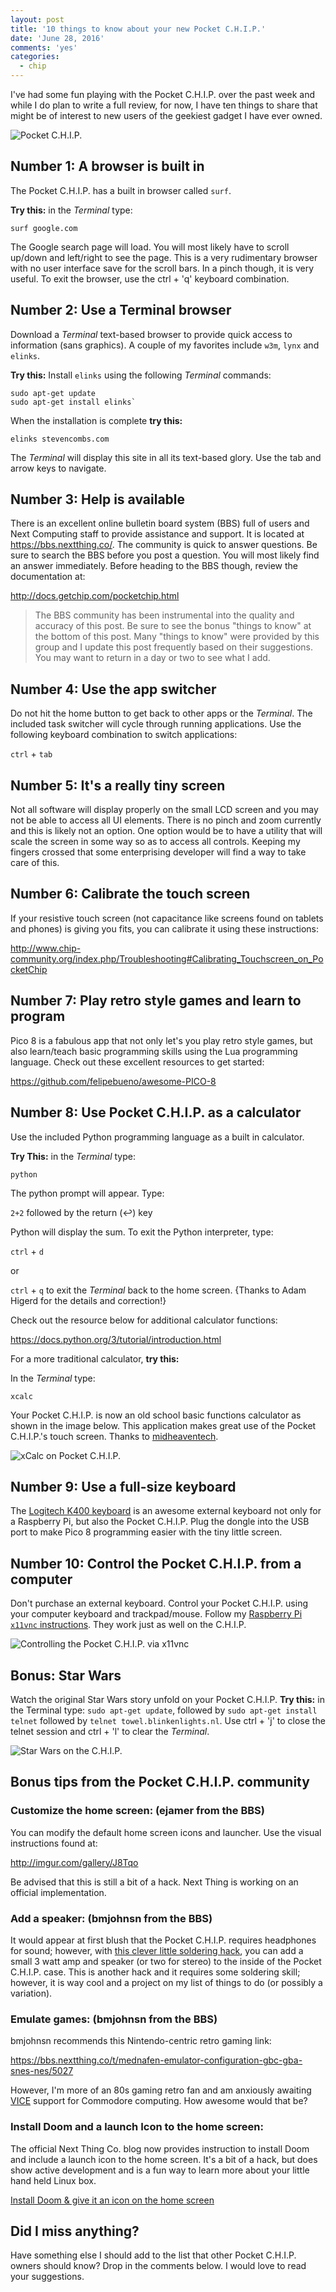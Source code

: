 ```yaml
---
layout: post
title: '10 things to know about your new Pocket C.H.I.P.'
date: 'June 28, 2016'
comments: 'yes'
categories:
  - chip
---
```

  
I've had some fun playing with the Pocket C.H.I.P. over the past week and while I do plan to write a full review, for now, I have ten things to share that might be of interest to new users of the geekiest gadget I have ever owned.

![Pocket C.H.I.P.](http://www.stevencombs.com/images/posts/pocket_chip.jpg)

## Number 1: A browser is built in

The Pocket C.H.I.P. has a built in browser called `surf`. 

**Try this:** in the *Terminal* type: 

`surf google.com` 

The Google search page will load. You will most likely have to scroll up/down and left/right to see the page. This is a very rudimentary browser with no user interface save for the scroll bars. In a pinch though, it is very useful. To exit the browser, use the ctrl + 'q' keyboard combination.

## Number 2: Use a Terminal browser

Download a *Terminal* text-based browser to provide quick access to information (sans graphics). A couple of my favorites include `w3m`, `lynx` and `elinks`. 

**Try this:** Install `elinks` using the following *Terminal* commands:

```
sudo apt-get update
sudo apt-get install elinks`
```

When the installation is complete **try this:** 

`elinks stevencombs.com`

The *Terminal* will display this site in all its text-based glory. Use the tab and arrow keys to navigate.

## Number 3: Help is available 

There is an excellent online bulletin board system (BBS) full of users and Next Computing staff to provide assistance and support. It is located at <https://bbs.nextthing.co/>. The community is quick to answer questions. Be sure to search the BBS before you post a question. You will most likely find an answer immediately. Before heading to the BBS though, review the documentation at: 

<http://docs.getchip.com/pocketchip.html>

> The BBS community has been instrumental into the quality and accuracy of this post. Be sure to see the bonus "things to know" at the bottom of this post. Many "things to know" were provided by this group and I update this post frequently based on their suggestions. You may want to return in a day or two to see what I add.

## Number 4: Use the app switcher

Do not hit the home button to get back to other apps or the *Terminal*. The included task switcher will cycle through running applications. Use the following keyboard combination to switch applications:

`ctrl` + `tab`

## Number 5: It's a really tiny screen 

Not all software will display properly on the small LCD screen and you may not be able to access all UI elements. There is no pinch and zoom currently and this is likely not an option. One option would be to have a utility that will scale the screen in some way so as to access all controls. Keeping my fingers crossed that some enterprising developer will find a way to take care of this.

## Number 6: Calibrate the touch screen 

If your resistive touch screen (not capacitance like screens found on tablets and phones) is giving you fits, you can calibrate it using these instructions: 

<http://www.chip-community.org/index.php/Troubleshooting#Calibrating_Touchscreen_on_PocketChip>

## Number 7: Play retro style games and learn to program

Pico 8 is a fabulous app that not only let's you play retro style games, but also learn/teach basic programming skills using the Lua programming language. Check out these excellent resources to get started: 

<https://github.com/felipebueno/awesome-PICO-8>

## Number 8: Use Pocket C.H.I.P. as a calculator

Use the included Python programming language as a built in calculator. 

**Try This:** in the *Terminal* type: 

`python` 

The python prompt will appear. Type:

`2+2` followed by the return (↩) key

Python will display the sum. To exit the Python interpreter, type:

`ctrl` + `d`

or

`ctrl` + `q` to exit the *Terminal* back to the home screen. {Thanks to Adam Higerd for the details and correction!}

Check out the resource below for additional calculator functions: 

<https://docs.python.org/3/tutorial/introduction.html>

For a more traditional calculator, **try this:**

In the *Terminal* type:

`xcalc`

Your Pocket C.H.I.P. is now an old school basic functions calculator as shown in the image below. This application makes great use of the Pocket C.H.I.P.'s touch screen. Thanks to [midheaventech](https://bbs.nextthing.co/t/10-things-the-new-pocket-c-h-i-p-owner-should-know/5724/12?u=stevencombs).

![xCalc on Pocket C.H.I.P.](http://www.stevencombs.com/images/posts/xCalc.png)

## Number 9: Use a full-size keyboard

The [Logitech K400 keyboard](http://amzn.to/29loNc3) is an awesome external keyboard not only for a Raspberry Pi, but also the Pocket C.H.I.P. Plug the dongle into the USB port to make Pico 8 programming easier with the tiny little screen.

## Number 10: Control the Pocket C.H.I.P. from a computer

Don't purchase an external keyboard. Control your Pocket C.H.I.P. using your computer keyboard and trackpad/mouse. Follow my [Raspberry Pi `x11vnc` instructions](http://www.stevencombs.com/raspberrypi/2016/03/24/mirror-raspi-monitor-on-mac.html). They work just as well on the C.H.I.P.

![Controlling the Pocket C.H.I.P. via x11vnc](https://lh3.googleusercontent.com/mLeA1bFTLZkzlWfV-QaG3OB5-438GbNNd2GiNcYbj6DvGYhMATZbbUvL0A2jCKR5_Ab02fagGrgeRPh2naC2qPx-y9WSEo2q3G-iJd5_by_TZDs7NmLTvX6iqqorpxT1PLXh0tGk1ITUNRvPLGCiR0Bull1EL14Mfq3P-w0hBf4wRsU2ANgOK9kkeex11xm1dwSsNAInMZFSckKgZ2Bmyhf-f-v_z6CNzqRo5NiqWs57FGPQRHNeMdPCsbBWlfhG6p7tB0pu-1R-G2cbsvJEMwY2E39CipwHp5_q9xtODNm1GxxRDSoAzr3pauRTRoQ-VT7IkJIpfkGTMil8nyOR2y16GpfVIsDIP3apTQYR-FHxXaTLaYJYjtLQaXh4KxrObBvT46J0y3mKghW8L12mn8iidv1R5vNwDbwUOGog7k_dDuwbr90-JHu3b9HkT8YenAp2yZv_efN0D4Nh6vuuMMdEI5dij7MxndbkuTIrBDzv6W4TndySD5zOVxvFmX10uFW5V-D4TsG8YvCiUhYdGbFdgJ8xzmRDl84HpAT-pQhJcavPwp5VsX2cvfXVw0-q8hdMqLQEOJB3uOJf5U_dGfsNUUeutR-f=w960-h680-no)

## Bonus: Star Wars

Watch the original Star Wars story unfold on your Pocket C.H.I.P. **Try this:** in the Terminal type: `sudo apt-get update`, followed by `sudo apt-get install telnet` followed by `telnet towel.blinkenlights.nl`. Use ctrl + 'j' to close the telnet session and ctrl + 'l' to clear the *Terminal*.

![Star Wars on the C.H.I.P.](https://lh3.googleusercontent.com/cFUGmmQh0EzBBCwFvnsbrvE22fWpOfyMehtge99keeoKHBLP0PmV-X0DHPhiAm8E718KGb2Z4asueGfxzRWYvroox1xig1cJe5Wozb3JkiESyg5j5jAenuP0ViCgvt97X2kXUs75UXuqk0wX3RrprDdnIfLlqIjCy-eov_WHbLTm4F-z0qH4mPrD8EY9ZaMpQifP0MdZzx5ulPb4ihQ9yt1q32oIimhdzEPog-v_CVizlZycYhBp05IpWzyZrcoM4-EPIcV3qaAHnLDt_wxnde_pNuxG5857fm761Ldkp7mpy1lnySJh0QcoZWkuklYuQLbGz5K2OI1_qFGNoMoSetDUMWEuGGh4ymPiVh7ZRVCruJfFHL8jUvGAHOVck9NSQpReGybTfLSSi3P4EicbQowmGEQcZPgMREUnfRpNihysiP03CCq6i64MrKRlqBjhDW2h_nxPO0s_OTVEhuNW0EZbFckxsnzG0ny34M5KXr8wBQemmXqViDwjUZuaIzdt9wXvL0TqOv39g8xAkGIM1rEa5lWugm9jHZcBsHRyQtc9wmyLpsV048WPYqmmsEhNRu-fOhUeJBCoqEeEmXGatY1qJyAaJyaV=w960-h545-no)

## Bonus tips from the Pocket C.H.I.P. community

### Customize the home screen: (ejamer from the BBS)

You can modify the default home screen icons and launcher. Use the visual instructions found at:

<http://imgur.com/gallery/J8Tqo>

Be advised that this is still a bit of a hack. Next Thing is working on an official implementation.

### Add a speaker: (bmjohnsn from the BBS)

It would appear at first blush that the Pocket C.H.I.P. requires headphones for sound; however, with [this clever little soldering hack](https://bbs.nextthing.co/t/add-a-speaker-to-pocketc-h-i-p-in-less-than-20-minutes/4511), you can add a small 3 watt amp and speaker (or two for stereo) to the inside of the Pocket C.H.I.P. case. This is another hack and it requires some soldering skill; however, it is way cool and a project on my list of things to do (or possibly a variation).

### Emulate games: (bmjohnsn from the BBS)

bmjohnsn recommends this Nintendo-centric retro gaming link:

https://bbs.nextthing.co/t/mednafen-emulator-configuration-gbc-gba-snes-nes/5027

However, I'm more of an 80s gaming retro fan and am anxiously awaiting [VICE](http://vice-emu.sourceforge.net/) support for Commodore computing. How awesome would that be?

### Install Doom and a launch Icon to the home screen:

The official Next Thing Co. blog now provides instruction to install Doom and include a launch icon to the home screen. It's a bit of a hack, but does show active development and is a fun way to learn more about your little hand held Linux box.

[Install Doom & give it an icon on the home screen](http://blog.nextthing.co/customize-the-hell-out-of-your-pocketc-h-i-p-install-doom-give-it-an-icon-on-the-home-screen/)

## Did I miss anything? 

Have something else I should add to the list that other Pocket C.H.I.P. owners should know? Drop in the comments below. I would love to read your suggestions.